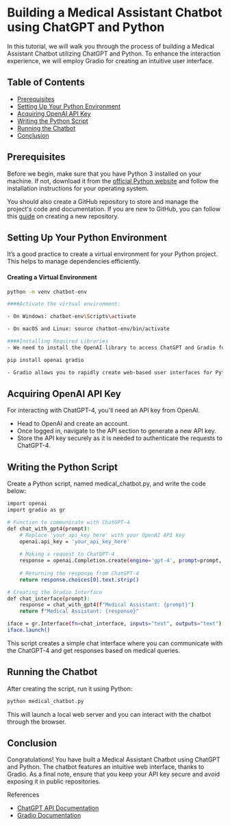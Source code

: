 # Building a Medical Assistant Chatbot using ChatGPT and Python

In this tutorial, we will walk you through the process of building a Medical Assistant Chatbot utilizing ChatGPT and Python. To enhance the interaction experience, we will employ Gradio for creating an intuitive user interface.

## Table of Contents

- [Prerequisites](#prerequisites)
- [Setting Up Your Python Environment](#setting-up-your-python-environment)
- [Acquiring OpenAI API Key](#acquiring-openai-api-key)
- [Writing the Python Script](#writing-the-python-script)
- [Running the Chatbot](#running-the-chatbot)
- [Conclusion](#conclusion)

## Prerequisites <a name="prerequisites"></a>

Before we begin, make sure that you have Python 3 installed on your machine. If not, download it from the [official Python website](https://www.python.org/downloads/) and follow the installation instructions for your operating system.

You should also create a GitHub repository to store and manage the project's code and documentation. If you are new to GitHub, you can follow this [guide](https://docs.github.com/en/repositories/creating-and-managing-repositories/creating-a-new-repository) on creating a new repository.

## Setting Up Your Python Environment <a name="setting-up-your-python-environment"></a>

It’s a good practice to create a virtual environment for your Python project. This helps to manage dependencies efficiently.

#### Creating a Virtual Environment

```sh
python -m venv chatbot-env

####Activate the virtual environment:

- On Windows: chatbot-env\Scripts\activate

- On macOS and Linux: source chatbot-env/bin/activate

####Installing Required Libraries
- We need to install the OpenAI library to access ChatGPT and Gradio for creating the user interface.

pip install openai gradio

- Gradio allows you to rapidly create web-based user interfaces for Python models. OpenAI library helps in integrating with GPT models provided by OpenAI.
```

## Acquiring OpenAI API Key <a name="acquiring-openai-api-key"></a>
For interacting with ChatGPT-4, you'll need an API key from OpenAI.

- Head to OpenAI and create an account.
- Once logged in, navigate to the API section to generate a new API key.
- Store the API key securely as it is needed to authenticate the requests to ChatGPT-4.
  
## Writing the Python Script <a name="writing-the-python-script"></a>
Create a Python script, named medical_chatbot.py, and write the code below:
```sh
import openai
import gradio as gr

# Function to communicate with ChatGPT-4
def chat_with_gpt4(prompt):
    # Replace 'your_api_key_here' with your OpenAI API key
    openai.api_key = 'your_api_key_here'
    
    # Making a request to ChatGPT-4
    response = openai.Completion.create(engine='gpt-4', prompt=prompt, max_tokens=100)
    
    # Returning the response from ChatGPT-4
    return response.choices[0].text.strip()

# Creating the Gradio Interface
def chat_interface(prompt):
    response = chat_with_gpt4(f"Medical Assistant: {prompt}")
    return f"Medical Assistant: {response}"

iface = gr.Interface(fn=chat_interface, inputs="text", outputs="text")
iface.launch()

```
This script creates a simple chat interface where you can communicate with the ChatGPT-4 and get responses based on medical queries.

## Running the Chatbot <a name="running-the-chatbot"></a>

After creating the script, run it using Python:

```sh
python medical_chatbot.py

```
This will launch a local web server and you can interact with the chatbot through the browser.

## Conclusion <a name="conclusion"></a>
Congratulations! You have built a Medical Assistant Chatbot using ChatGPT and Python. The chatbot features an intuitive web interface, thanks to Gradio. As a final note, ensure that you keep your API key secure and avoid exposing it in public repositories.


References <a name="references"></a>
- [ChatGPT API Documentation](https://platform.openai.com/docs/api-reference/completions/create)
- [Gradio Documentation](https://gradio.app/docs/)
